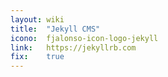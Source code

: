 ```yaml
---
layout: wiki
title:  "Jekyll CMS"
icono:  fjalonso-icon-logo-jekyll
link:   https://jekyllrb.com
fix:    true
---
```


